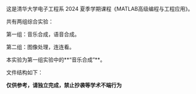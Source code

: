 这是清华大学电子工程系 2024 夏季学期课程《MATLAB高级编程与工程应用》。



共有两组综合实验：

第一组：音乐合成，语音合成。

第二组：图像处理，连连看。

本实验为第一组实验中的**“音乐合成”**。



文件结构如下：





**仅供参考，请独立完成，禁止抄袭等学术不端行为**